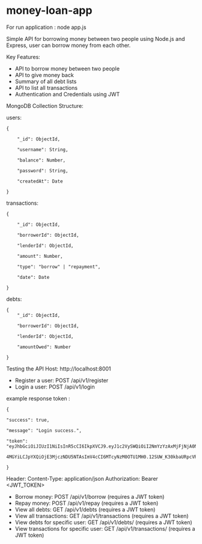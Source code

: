 # money-loan-app

For run application : node app.js 

Simple API for borrowing money between two people using Node.js and Express, user can borrow money from each other.

Key Features:
- API to borrow money between two people
- API to give money back
- Summary of all debt lists
- API to list all transactions
- Authentication and Credentials using JWT

MongoDB Collection Structure:

users:

    {
    
        "_id": ObjectId,
        
        "username": String,
        
        "balance": Number,
        
        "password": String,
        
        "createdAt": Date
        
    }

transactions: 

    {
    
        "_id": ObjectId,
        
        "borrowerId": ObjectId,
        
        "lenderId": ObjectId,
        
        "amount": Number,
        
        "type": "borrow" | "repayment",
        
        "date": Date
        
    }

debts:

    {
        "_id": ObjectId,
        
        "borrowerId": ObjectId,
        
        "lenderId": ObjectId,
        
        "amountOwed": Number
        
    }

Testing the API
Host: http://localhost:8001
- Register a user: POST /api/v1/register
- Login a user: POST /api/v1/login

example response token :

    {
    
    "success": true,
    
    "message": "Login success.",
    
    "token": "eyJhbGciOiJIUzI1NiIsInR5cCI6IkpXVCJ9.eyJ1c2VySWQiOiI2NmYzYzAxMjFjNjA0NWZkY2Y3YTk
    
    4MGYiLCJpYXQiOjE3MjczNDU5NTAsImV4cCI6MTcyNzM0OTU1MH0.12SUW_K30kbaURpcVRDiKft_FdErkYpcOhxlKbYPSg4"
    
    }
    
    
Header:
Content-Type: application/json
Authorization: Bearer <JWT_TOKEN>

- Borrow money: POST /api/v1/borrow (requires a JWT token)
- Repay money: POST /api/v1/repay (requires a JWT token)
- View all debts: GET /api/v1/debts (requires a JWT token)
- View all transactions: GET /api/v1/transactions (requires a JWT token)
- View debts for specific user: GET /api/v1/debts/<userId> (requires a JWT token)
- View transactions for specific user: GET /api/v1/transactions/<userId> (requires a JWT token)
